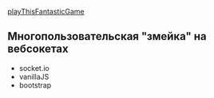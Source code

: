[playThisFantasticGame](http://194.87.144.199/ 'multiplayerSnake')


## Многопользовательская "змейка" на вебсокетах

- socket.io
- vanillaJS
- bootstrap
